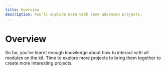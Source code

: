 ```yaml
---
title: Overview
description: You'll explore more with some advanced projects.
---
```


# Overview

So far, you've learnt enough knowledge about how to interact with all modules on the kit. Time to explore more projects to bring them together to create more interesting projects.


